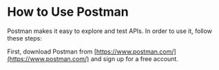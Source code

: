 # How to Use Postman 

Postman makes it easy to explore and test APIs. In order to use it, follow these steps:

First, download Postman from [https://www.postman.com/](https://www.postman.com/) and sign up for a free account. 

